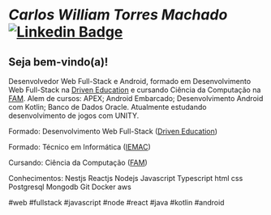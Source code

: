 # *Carlos William Torres Machado* [![Linkedin Badge](https://img.shields.io/badge/-LinkedIn-blue?style=flat&logo=Linkedin&logoColor=white&link=www.linkedin.com/in/CarlosWTMachado/?locale=pt_BR)](https://www.linkedin.com/in/carlos-william-torres-machado-05a843183/?locale=pt_BR)

## **Seja bem-vindo(a)!**

Desenvolvedor Web Full-Stack e Android, formado em Desenvolvimento Web Full-Stack na [Driven Education](https://www.driven.com.br/) e cursando Ciência da Computação na [FAM](https://www.vemprafam.com.br/sobre-a-fam/). Alem de cursos: APEX; Android Embarcado; Desenvolvimento Android com Kotlin; Banco de Dados Oracle. Atualmente estudando desenvolvimento de jogos com UNITY.

Formado: Desenvolvimento Web Full-Stack ([Driven Education](https://www.driven.com.br/))

Formado: Técnico em Informática ([IEMAC](https://institutoemac.com.br/))

Cursando: Ciência da Computação ([FAM](https://www.vemprafam.com.br/sobre-a-fam/))

Conhecimentos:
Nestjs Reactjs Nodejs Javascript Typescript html css Postgresql Mongodb Git Docker aws

#web #fullstack #javascript #node #react #java #kotlin #android
<!--
**CarlosWTMachado/CarlosWTMachado** is a ✨ _special_ ✨ repository because its `README.md` (this file) appears on your GitHub profile.

Here are some ideas to get you started:

- 🔭 I’m currently working on ...
- 🌱 I’m currently learning ...
- 👯 I’m looking to collaborate on ...
- 🤔 I’m looking for help with ...
- 💬 Ask me about ...
- 📫 How to reach me: ...
- 😄 Pronouns: ...
- ⚡ Fun fact: ...
-->

